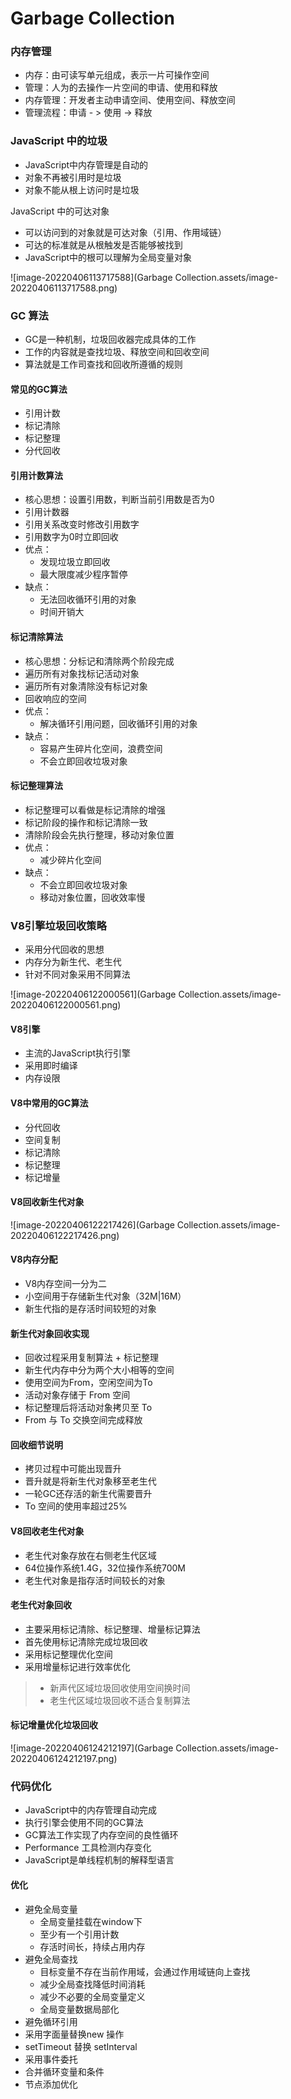 # Garbage Collection

### 内存管理

- 内存：由可读写单元组成，表示一片可操作空间
- 管理：人为的去操作一片空间的申请、使用和释放
- 内存管理：开发者主动申请空间、使用空间、释放空间
- 管理流程：申请 - > 使用 -> 释放



### JavaScript 中的垃圾

- JavaScript中内存管理是自动的
- 对象不再被引用时是垃圾
- 对象不能从根上访问时是垃圾



JavaScript 中的可达对象

- 可以访问到的对象就是可达对象（引用、作用域链）
- 可达的标准就是从根触发是否能够被找到
- JavaScript中的根可以理解为全局变量对象



![image-20220406113717588](Garbage Collection.assets/image-20220406113717588.png)



### GC 算法

- GC是一种机制，垃圾回收器完成具体的工作
- 工作的内容就是查找垃圾、释放空间和回收空间
- 算法就是工作司查找和回收所遵循的规则



#### 常见的GC算法

- 引用计数
- 标记清除
- 标记整理
- 分代回收



#### 引用计数算法

- 核心思想：设置引用数，判断当前引用数是否为0
- 引用计数器
- 引用关系改变时修改引用数字
- 引用数字为0时立即回收
- 优点：
  - 发现垃圾立即回收
  - 最大限度减少程序暂停
- 缺点：
  - 无法回收循环引用的对象
  - 时间开销大



#### 标记清除算法

- 核心思想：分标记和清除两个阶段完成
- 遍历所有对象找标记活动对象
- 遍历所有对象清除没有标记对象
- 回收响应的空间
- 优点：
  - 解决循环引用问题，回收循环引用的对象
- 缺点：
  - 容易产生碎片化空间，浪费空间
  - 不会立即回收垃圾对象



#### 标记整理算法

- 标记整理可以看做是标记清除的增强
- 标记阶段的操作和标记清除一致
- 清除阶段会先执行整理，移动对象位置
- 优点：
  - 减少碎片化空间
- 缺点：
  - 不会立即回收垃圾对象
  - 移动对象位置，回收效率慢



### V8引擎垃圾回收策略

- 采用分代回收的思想
- 内存分为新生代、老生代
- 针对不同对象采用不同算法

![image-20220406122000561](Garbage Collection.assets/image-20220406122000561.png)



#### V8引擎

- 主流的JavaScript执行引擎
- 采用即时编译
- 内存设限



#### V8中常用的GC算法

- 分代回收
- 空间复制
- 标记清除
- 标记整理
- 标记增量



#### V8回收新生代对象

![image-20220406122217426](Garbage Collection.assets/image-20220406122217426.png)



#### V8内存分配

- V8内存空间一分为二
- 小空间用于存储新生代对象（32M|16M）
- 新生代指的是存活时间较短的对象



#### 新生代对象回收实现

- 回收过程采用复制算法 + 标记整理
- 新生代内存中分为两个大小相等的空间
- 使用空间为From，空闲空间为To
- 活动对象存储于 From 空间
- 标记整理后将活动对象拷贝至 To
- From 与 To 交换空间完成释放



#### 回收细节说明

- 拷贝过程中可能出现晋升
- 晋升就是将新生代对象移至老生代
- 一轮GC还存活的新生代需要晋升
- To 空间的使用率超过25%



#### V8回收老生代对象

- 老生代对象存放在右侧老生代区域
- 64位操作系统1.4G，32位操作系统700M
- 老生代对象是指存活时间较长的对象



#### 老生代对象回收

- 主要采用标记清除、标记整理、增量标记算法
- 首先使用标记清除完成垃圾回收
- 采用标记整理优化空间
- 采用增量标记进行效率优化



> - 新声代区域垃圾回收使用空间换时间
> - 老生代区域垃圾回收不适合复制算法



#### 标记增量优化垃圾回收

![image-20220406124212197](Garbage Collection.assets/image-20220406124212197.png)



### 代码优化

- JavaScript中的内存管理自动完成
- 执行引擎会使用不同的GC算法
- GC算法工作实现了内存空间的良性循环
- Performance 工具检测内存变化
- JavaScript是单线程机制的解释型语言

#### 优化

- 避免全局变量
  - 全局变量挂载在window下
  - 至少有一个引用计数
  - 存活时间长，持续占用内存
- 避免全局查找
  - 目标变量不存在当前作用域，会通过作用域链向上查找
  - 减少全局查找降低时间消耗
  - 减少不必要的全局变量定义
  - 全局变量数据局部化
- 避免循环引用
- 采用字面量替换new 操作
- setTimeout 替换 setInterval
- 采用事件委托
- 合并循环变量和条件
- 节点添加优化